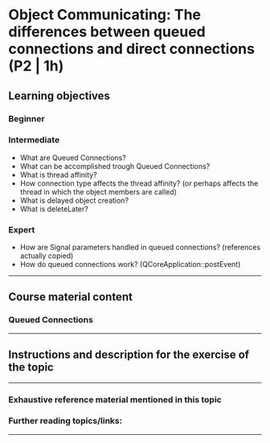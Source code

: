 # Object Communicating: The differences between queued connections and direct connections (P2 | 1h)

## Learning objectives

### Beginner

### Intermediate

* What are Queued Connections?
* What can be accomplished trough Queued Connections?
* What is thread affinity?
* How connection type affects the thread affinity? (or perhaps affects the thread in which the object members are called)
* What is delayed object creation?
* What is deleteLater?

### Expert

* How are Signal parameters handled in queued connections? (references actually copied)
* How do queued connections work? (QCoreApplication::postEvent)

***

## Course material content

### Queued Connections

***


## Instructions and description for the exercise of the topic

***

### Exhaustive reference material mentioned in this topic


### Further reading topics/links:

***
